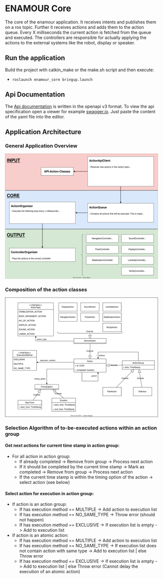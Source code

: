 # ENAMOUR Core

The core of the enamour application. It receives intents and publishes them on a ros topic.
Further it receives actions and adds them to the action queue. Every X milliseconds the current action is fetched
from the queue and executed. The controllers are responsible for actually applying the actions to the
external systems like the robot, display or speaker.

## Run the application

Build the project with catkin_make or the make.sh script and then execute:

- `roslaunch enamour_core bringup.launch`

## Api Documentation

The [Api documentation](openapi.yaml) is written in the openapi v3 format. To view the api specification open a viewer
for example [swagger.io](https://editor.swagger.io/). Just paste the content of the yaml file into the editor.

## Application Architecture

### General Application Overview

![General Application Overview](docs/general_overview.svg)

### Composition of the action classes

![General Application Overview](docs/action_composition.svg)

### Selection Algorithm of to-be-executed actions within an action group

#### Get next actions for current time stamp in action group:

- For all action in action group:
    - If already completed -> Remove from group -> Process next action
    - If it should be completed by the current time stamp -> Mark as completed -> Remove from group -> Process next
      action
    - If the current time stamp is within the timing option of the action -> select action (see below)

#### Select action for execution in action group:

- If action is an action group:
    - If has execution method == MULTIPLE -> Add action to execution list
    - If has execution method == NO_SAME_TYPE -> Throw error (should not happen)
    - If has execution method == EXCLUSIVE -> If execution list is empty -> Add to execution list
- If action is an atomic action:
    - If has execution method == MULTIPLE -> Add action to execution list
    - If has execution method == NO_SAME_TYPE -> If execution list does not contain action with same type ->
      Add to execution list | else Throw error
    - If has execution method == EXCLUSIVE -> If execution list is empty -> Add to execution list |
      else Throw error (Cannot delay the execution of an atomic action)
